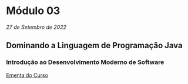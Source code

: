 # Módulo 03
*27 de Setembro de 2022*

## Dominando a Linguagem de Programação Java


### Introdução ao Desenvolvimento Moderno de Software
[Ementa do Curso]()
